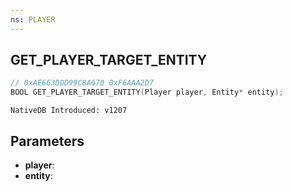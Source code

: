 ```yaml
---
ns: PLAYER
---
```

## GET_PLAYER_TARGET_ENTITY

```c
// 0xAE663DDD99C8A670 0xF6AAA2D7
BOOL GET_PLAYER_TARGET_ENTITY(Player player, Entity* entity);
```

```
NativeDB Introduced: v1207
```

## Parameters
* **player**:
* **entity**:
